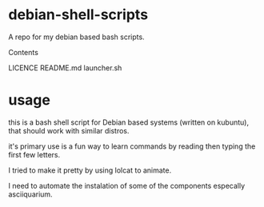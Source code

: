 # debian-shell-scripts
A repo for my debian based bash scripts. 

Contents

LICENCE
README.md
launcher.sh

# usage

this is a bash shell script for Debian based systems (written on kubuntu), that should work with similar distros.

it's primary use is a fun way to learn commands by reading then typing the first few letters.

I tried to make it pretty by using lolcat to animate.

I need to automate the instalation of some of the components especally asciiquarium.
